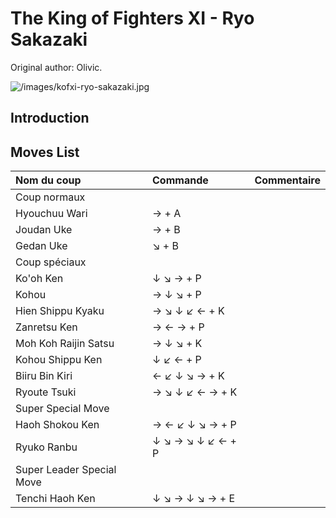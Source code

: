 # The King of Fighters XI - Ryo Sakazaki

Original author: Olivic.

![](/images/kofxi-ryo-sakazaki.jpg "/images/kofxi-ryo-sakazaki.jpg")

## Introduction

## Moves List

| Nom du coup               | Commande          | Commentaire |
|:--------------------------|:------------------|:------------|
| Coup normaux              |                   |             |
| Hyouchuu Wari             | → + A             |             |
| Joudan Uke                | → + B             |             |
| Gedan Uke                 | ↘ + B             |             |
| Coup spéciaux             |                   |             |
| Ko'oh Ken                 | ↓ ↘ → + P         |             |
| Kohou                     | → ↓ ↘ + P         |             |
| Hien Shippu Kyaku         | → ↘ ↓ ↙ ← + K     |             |
| Zanretsu Ken              | → ← → + P         |             |
| Moh Koh Raijin Satsu      | → ↓ ↘ + K         |             |
| Kohou Shippu Ken          | ↓ ↙ ← + P         |             |
| Biiru Bin Kiri            | ← ↙ ↓ ↘ → + K     |             |
| Ryoute Tsuki              | → ↘ ↓ ↙ ← → + K   |             |
| Super Special Move        |                   |             |
| Haoh Shokou Ken           | → ← ↙ ↓ ↘ → + P   |             |
| Ryuko Ranbu               | ↓ ↘ → ↘ ↓ ↙ ← + P |             |
| Super Leader Special Move |                   |             |
| Tenchi Haoh Ken           | ↓ ↘ → ↓ ↘ → + E   |             |
